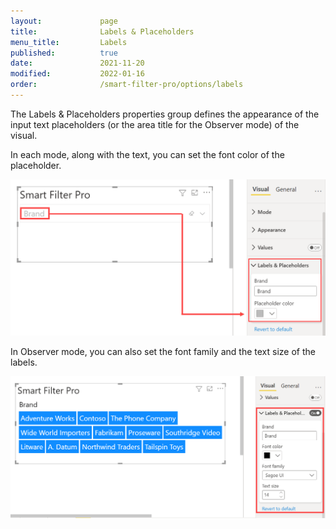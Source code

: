 ```yaml
---
layout:             page
title:              Labels & Placeholders
menu_title:         Labels
published:          true
date:               2021-11-20
modified:           2022-01-16  
order:              /smart-filter-pro/options/labels
---
```


The Labels & Placeholders properties group defines the appearance of the input text placeholders (or the area title for the Observer mode) of the visual. 

In each mode, along with the text, you can set the font color of the placeholder. 

<img src="images/labels-placeholders.png" width="550">  

In Observer mode, you can also set the font family and the text size of the labels.

<img src="images/labels-placeholders-observer.png" width="550">  